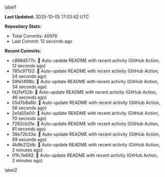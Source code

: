
label1 
<!-- ACTIVITY_START -->
**Last Updated:** 2025-10-05 17:03:42 UTC

**Repository Stats:**
- Total Commits: 40976
- Last Commit: 12 seconds ago

**Recent Commits:**
- c898d577c: 🤖 Auto-update README with recent activity (GitHub Action, 12 seconds ago)
- 785c97152: 🤖 Auto-update README with recent activity (GitHub Action, 24 seconds ago)
- 59fe1498b: 🤖 Auto-update README with recent activity (GitHub Action, 34 seconds ago)
- fd2fef52b: 🤖 Auto-update README with recent activity (GitHub Action, 46 seconds ago)
- 05d7b8a8b: 🤖 Auto-update README with recent activity (GitHub Action, 58 seconds ago)
- 2e1a55e00: 🤖 Auto-update README with recent activity (GitHub Action, 70 seconds ago)
- 7282cb2fe: 🤖 Auto-update README with recent activity (GitHub Action, 81 seconds ago)
- 39e72b33a: 🤖 Auto-update README with recent activity (GitHub Action, 89 seconds ago)
- 4b9b212db: 🤖 Auto-update README with recent activity (GitHub Action, 2 minutes ago)
- 01fc7e692: 🤖 Auto-update README with recent activity (GitHub Action, 2 minutes ago)
<!-- ACTIVITY_END -->

label2
